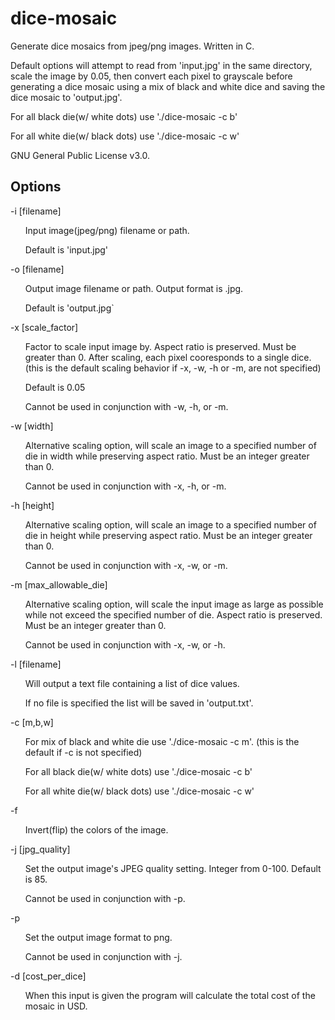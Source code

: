 # dice-mosaic
Generate dice mosaics from jpeg/png images. Written in C.

Default options will attempt to read from 'input.jpg' in the same directory, scale the image by 0.05, then convert each pixel to grayscale before generating a dice mosaic using a mix of black and white dice and saving the dice mosaic to 'output.jpg'.

For all black die(w/ white dots) use './dice-mosaic -c b'

For all white die(w/ black dots) use './dice-mosaic -c w'



GNU General Public License v3.0.

Options
---
-i [filename]
<ul>
Input image(jpeg/png) filename or path.
</ul><ul>
Default is 'input.jpg'
</ul>
-o [filename]
<ul>
Output image filename or path. Output format is .jpg.
</ul><ul>
Default  is 'output.jpg`
</ul>
-x [scale_factor]
<ul>
Factor to scale input image by. Aspect ratio is preserved. Must be greater than 0. After scaling, each pixel cooresponds to a single dice. (this is the default scaling behavior if -x, -w, -h or -m, are not specified) 
</ul><ul>
Default is 0.05
</ul><ul>              
Cannot be used in conjunction with -w, -h, or -m.
</ul>
-w [width]
<ul>
Alternative scaling option, will scale an image to a specified number of die in width while preserving aspect ratio. Must be an integer greater than 0.
</ul><ul>
Cannot be used in conjunction with -x, -h, or -m.
</ul>
-h [height]
<ul>
Alternative scaling option, will scale an image to a specified number of die in height while preserving aspect ratio. Must be an integer greater than 0.
</ul><ul>
Cannot be used in conjunction with -x, -w, or -m.
</ul>
-m [max_allowable_die]
<ul>
Alternative scaling option, will scale the input image as large as possible while not exceed the specified number of die. Aspect ratio is preserved. Must be an integer greater than 0.
</ul><ul>
Cannot be used in conjunction with -x, -w, or -h.
</ul>
-l [filename]
<ul>
Will output a text file containing a list of dice values.
</ul><ul>
If no file is specified the list will be saved in 'output.txt'.
</ul>
-c [m,b,w]
<ul>
For mix of black and white die use './dice-mosaic -c m'. (this is the default if -c is not specified) 
</ul><ul>
For all black die(w/ white dots) use './dice-mosaic -c b'
</ul><ul>
For all white die(w/ black dots) use './dice-mosaic -c w'
</ul>
-f
<ul>
Invert(flip) the colors of the image.
</ul>
-j [jpg_quality]
<ul>
Set the output image's JPEG quality setting. Integer from 0-100. Default is 85.
</ul><ul>
Cannot be used in conjunction with -p.
</ul>
-p
<ul>
Set the output image format to png.
</ul><ul>
Cannot be used in conjunction with -j.
</ul>
-d [cost_per_dice]
<ul>
When this input is given the program will calculate the total cost of the mosaic in USD.
</ul>
